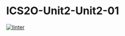 # ICS2O-Unit2-Unit2-01
[![linter](https://github.com/Abdullah-Al-Rashid/ICS2O-Unit2-Unit2-01/workflows/linter/badge.svg)](https://github.com/marketplace/actions/super-linter)  
